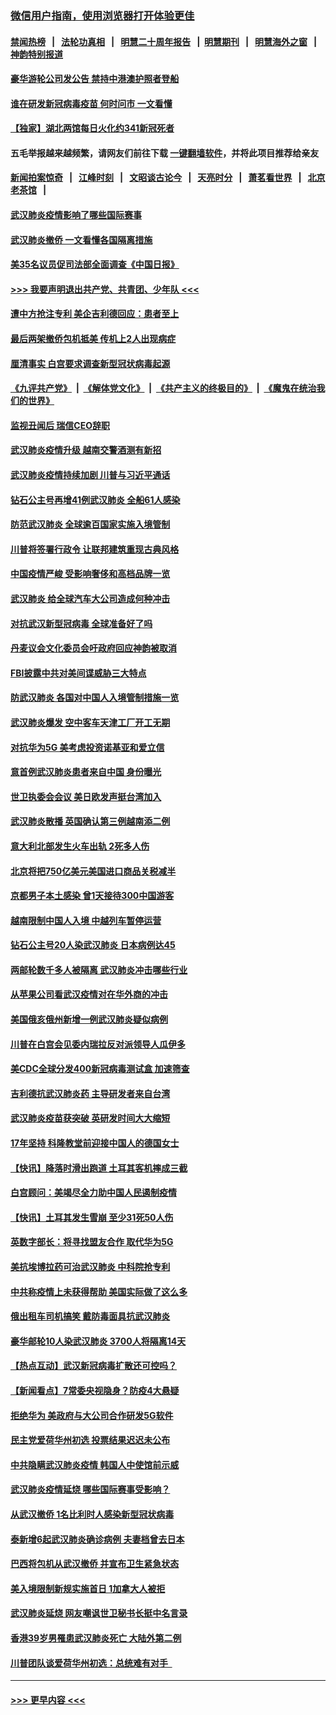 ### [微信用户指南，使用浏览器打开体验更佳](https://github.com/gfw-breaker/banned-news1/blob/master/indexes/wechat-guide.md?t=0)
#### [禁闻热榜](热点新闻.md?t=0)  &nbsp;&nbsp;|&nbsp;&nbsp; [法轮功真相](https://github.com/gfw-breaker/truth/blob/master/README.md?t=0) &nbsp;&nbsp;|&nbsp;&nbsp; [明慧二十周年报告](https://github.com/gfw-breaker/mh-reports/blob/master/README.md?t=0) &nbsp;&nbsp;|&nbsp;&nbsp;[明慧期刊](https://github.com/gfw-breaker/mh-qikan) &nbsp;&nbsp;|&nbsp;&nbsp; [明慧海外之窗](https://github.com/gfw-breaker/mh-news/blob/master/README.md?t=0) &nbsp;&nbsp;|&nbsp;&nbsp; [神韵特别报道](https://github.com/gfw-breaker/mh-news/blob/master/shenyun.md?t=0)
#### [豪华游轮公司发公告 禁持中港澳护照者登船](../pages/nsc418/n11852761.md?t=02081055) 
#### [谁在研发新冠病毒疫苗 何时问市 一文看懂](../pages/nsc418/n11852840.md?t=02081055) 
#### [【独家】湖北两馆每日火化约341新冠死者](../pages/nsc418/n11845444.md?t=02081055) 
#### 五毛举报越来越频繁，请网友们前往下载 [一键翻墙软件](https://github.com/gfw-breaker/ssr-accounts)，并将此项目推荐给亲友
#### [新闻拍案惊奇](https://github.com/gfw-breaker/banned-news1/blob/master/pages/link4.md) &nbsp;&nbsp;|&nbsp;&nbsp; [江峰时刻](https://github.com/gfw-breaker/banned-news1/blob/master/pages/link4.md) &nbsp;&nbsp;|&nbsp;&nbsp; [文昭谈古论今](https://github.com/gfw-breaker/banned-news1/blob/master/pages/link4.md) &nbsp;&nbsp;|&nbsp;&nbsp; [天亮时分](https://github.com/gfw-breaker/banned-news1/blob/master/pages/link4.md) &nbsp;&nbsp;|&nbsp;&nbsp; [萧茗看世界](https://github.com/gfw-breaker/banned-news1/blob/master/pages/link4.md) &nbsp;&nbsp;|&nbsp;&nbsp; [北京老茶馆](https://github.com/gfw-breaker/banned-news1/blob/master/pages/link4.md) &nbsp;&nbsp;|&nbsp;&nbsp; 
#### [武汉肺炎疫情影响了哪些国际赛事](../pages/nsc418/n11852441.md?t=02081055) 
#### [武汉肺炎撤侨 一文看懂各国隔离措施](../pages/nsc418/n11844216.md?t=02081055) 
#### [美35名议员促司法部全面调查《中国日报》](../pages/nsc418/n11852435.md?t=02081055) 
#### [>>> 我要声明退出共产党、共青团、少年队 <<<](https://github.com/begood0513/goodnews/blob/master/quit/letter.md) 
#### [遭中方抢注专利 美企吉利德回应：患者至上](../pages/nsc418/n11852037.md?t=02081055) 
#### [最后两架撤侨包机抵美 传机上2人出现病症](../pages/nsc418/n11852173.md?t=02081055) 
#### [厘清事实 白宫要求调查新型冠状病毒起源](../pages/nsc418/n11852106.md?t=02081055) 
#### [《九评共产党》](https://github.com/begood0513/9ping.md/blob/master/README.md) &nbsp;|&nbsp; [《解体党文化》](../../../../jtdwh.md/blob/master/README.md)  &nbsp;|&nbsp; [《共产主义的终极目的》](../../../../gczydzjmd.md/blob/master/README.md) &nbsp;|&nbsp; [《魔鬼在统治我们的世界》](../../../../mgztzwmdsj.md/blob/master/README.md) 
#### [监视丑闻后 瑞信CEO辞职](../pages/nsc418/n11852127.md?t=02081055) 
#### [武汉肺炎疫情升级 越南交警酒测有新招](../pages/nsc418/n11851632.md?t=02081055) 
#### [武汉肺炎疫情持续加剧 川普与习近平通话](../pages/nsc418/n11851613.md?t=02081055) 
#### [钻石公主号再增41例武汉肺炎 全船61人感染](../pages/nsc418/n11850401.md?t=02081055) 
#### [防范武汉肺炎 全球逾百国家实施入境管制](../pages/nsc418/n11850557.md?t=02081055) 
#### [川普将签署行政令 让联邦建筑重现古典风格](../pages/nsc418/n11850654.md?t=02081055) 
#### [中国疫情严峻 受影响奢侈和高档品牌一览](../pages/nsc418/n11850319.md?t=02081055) 
#### [武汉肺炎 给全球汽车大公司造成何种冲击](../pages/nsc418/n11850056.md?t=02081055) 
#### [对抗武汉新型冠病毒 全球准备好了吗](../pages/nsc418/n11850142.md?t=02081055) 
#### [丹麦议会文化委员会吁政府回应神韵被取消](../pages/nsc418/n11849312.md?t=02081055) 
#### [FBI披露中共对美间谍威胁三大特点](../pages/nsc418/n11849700.md?t=02081055) 
#### [防武汉肺炎 各国对中国人入境管制措施一览](../pages/nsc418/n11838726.md?t=02081055) 
#### [武汉肺炎爆发 空中客车天津工厂开工无期](../pages/nsc418/n11849634.md?t=02081055) 
#### [对抗华为5G 美考虑投资诺基亚和爱立信](../pages/nsc418/n11849510.md?t=02081055) 
#### [意首例武汉肺炎患者来自中国 身份曝光](../pages/nsc418/n11849454.md?t=02081055) 
#### [世卫执委会会议 美日欧发声挺台湾加入](../pages/nsc418/n11849433.md?t=02081055) 
#### [武汉肺炎散播 英国确认第三例越南添二例](../pages/nsc418/n11849439.md?t=02081055) 
#### [意大利北部发生火车出轨 2死多人伤](../pages/nsc418/n11848999.md?t=02081055) 
#### [北京将把750亿美元美国进口商品关税减半](../pages/nsc418/n11848896.md?t=02081055) 
#### [京都男子本土感染 曾1天接待300中国游客](../pages/nsc418/n11848641.md?t=02081055) 
#### [越南限制中国人入境 中越列车暂停运营](../pages/nsc418/n11847844.md?t=02081055) 
#### [钻石公主号20人染武汉肺炎 日本病例达45](../pages/nsc418/n11847823.md?t=02081055) 
#### [两邮轮数千多人被隔离 武汉肺炎冲击哪些行业](../pages/nsc418/n11847456.md?t=02081055) 
#### [从苹果公司看武汉疫情对在华外商的冲击](../pages/nsc418/n11847586.md?t=02081055) 
#### [美国俄亥俄州新增一例武汉肺炎疑似病例](../pages/nsc418/n11847714.md?t=02081055) 
#### [川普在白宫会见委内瑞拉反对派领导人瓜伊多](../pages/nsc418/n11847391.md?t=02081055) 
#### [美CDC全球分发400新冠病毒测试盒 加速筛查](../pages/nsc418/n11847260.md?t=02081055) 
#### [吉利德抗武汉肺炎药 主导研发者来自台湾](../pages/nsc418/n11847064.md?t=02081055) 
#### [武汉肺炎疫苗获突破 英研发时间大大缩短](../pages/nsc418/n11846915.md?t=02081055) 
#### [17年坚持 科隆教堂前迎接中国人的德国女士](../pages/nsc418/n11846781.md?t=02081055) 
#### [【快讯】降落时滑出跑道 土耳其客机摔成三截](../pages/nsc418/n11847021.md?t=02081055) 
#### [白宫顾问：美竭尽全力助中国人民遏制疫情](../pages/nsc418/n11846756.md?t=02081055) 
#### [【快讯】土耳其发生雪崩 至少31死50人伤](../pages/nsc418/n11846680.md?t=02081055) 
#### [英数字部长：将寻找盟友合作 取代华为5G](../pages/nsc418/n11846485.md?t=02081055) 
#### [美抗埃博拉药可治武汉肺炎 中科院抢专利](../pages/nsc418/n11846409.md?t=02081055) 
#### [中共称疫情上未获得帮助 美国实际做了这么多](../pages/nsc418/n11846008.md?t=02081055) 
#### [俄出租车司机搞笑 戴防毒面具抗武汉肺炎](../pages/nsc418/n11845703.md?t=02081055) 
#### [豪华邮轮10人染武汉肺炎 3700人将隔离14天](../pages/nsc418/n11845543.md?t=02081055) 
#### [【热点互动】武汉新冠病毒扩散还可控吗？](../pages/nsc418/n11844750.md?t=02081055) 
#### [【新闻看点】7常委央视隐身？防疫4大悬疑](../pages/nsc418/n11844611.md?t=02081055) 
#### [拒绝华为 美政府与大公司合作研发5G软件](../pages/nsc418/n11844625.md?t=02081055) 
#### [民主党爱荷华州初选 投票结果迟迟未公布](../pages/nsc418/n11844207.md?t=02081055) 
#### [中共隐瞒武汉肺炎疫情 韩国人中使馆前示威](../pages/nsc418/n11844084.md?t=02081055) 
#### [武汉肺炎疫情延烧 哪些国际赛事受影响？](../pages/nsc418/n11843958.md?t=02081055) 
#### [从武汉撤侨 1名比利时人感染新型冠状病毒](../pages/nsc418/n11843977.md?t=02081055) 
#### [泰新增6起武汉肺炎确诊病例 夫妻档曾去日本](../pages/nsc418/n11843900.md?t=02081055) 
#### [巴西将包机从武汉撤侨 并宣布卫生紧急状态](../pages/nsc418/n11843418.md?t=02081055) 
#### [美入境限制新规实施首日 1加拿大人被拒](../pages/nsc418/n11843058.md?t=02081055) 
#### [武汉肺炎延烧 网友嘲讽世卫秘书长挺中名言录](../pages/nsc418/n11843056.md?t=02081055) 
#### [香港39岁男罹患武汉肺炎死亡 大陆外第二例](../pages/nsc418/n11843026.md?t=02081055) 
#### [川普团队谈爱荷华州初选：总统难有对手  ](../pages/nsc418/n11842867.md?t=02081055) 

----
#### [ >>> 更早内容 <<< ](../indexes/nsc418-earlier.md)
